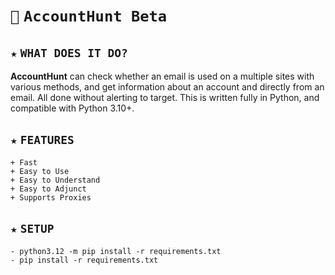 # `🔎` `AccountHunt Beta`
## `★` `WHAT DOES IT DO?`
**AccountHunt** can check whether an email is used on a multiple sites with various methods, and get information about an account and directly from an email. All done without alerting to target. This is written fully in Python, and compatible with Python 3.10+.
## `★` `FEATURES`
```
+ Fast
+ Easy to Use
+ Easy to Understand
+ Easy to Adjunct
+ Supports Proxies
```
## `★` `SETUP`
```
- python3.12 -m pip install -r requirements.txt
- pip install -r requirements.txt
```
